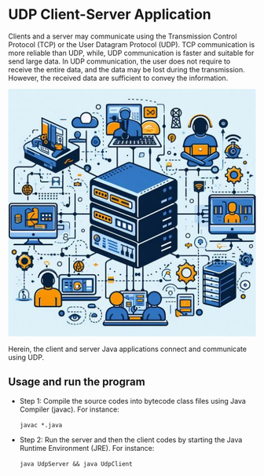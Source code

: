 # UDP Client-Server Application
Clients and a server may communicate using the Transmission Control Protocol (TCP) or the User Datagram Protocol (UDP). TCP communication is more reliable than UDP, while, UDP communication is faster and suitable for send large data. In UDP communication, the user does not require to receive the entire data, and the data may be lost during the transmission. However, the received data are sufficient to convey the information. 

![alt-text](https://github.com/nimamasoumi/UDP_Client_Server/blob/main/udp.jpeg?raw=true)

Herein, the client and server Java applications connect and communicate using UDP. 
## Usage and run the program ##

- Step 1:
  Compile the source codes into bytecode class files using Java Compiler (javac). For instance:
  
  `javac *.java`
  
  
- Step 2:
  Run the server and then the client codes by starting the Java Runtime Environment (JRE). For instance:
  
  `java UdpServer && java UdpClient`